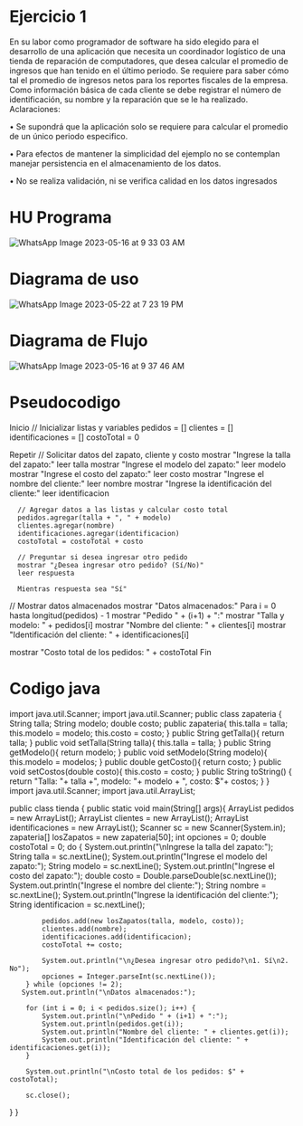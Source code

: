 # Ejercicio 1
En su labor como programador de software ha sido elegido para el desarrollo de una aplicación que necesita un coordinador logístico de una tienda de reparación de computadores, que desea calcular el promedio de ingresos que han tenido en el último periodo. Se requiere para saber cómo tal el promedio de ingresos netos para los reportes fiscales de la empresa. Como información básica de cada cliente se debe registrar el número de identificación, su nombre y la reparación que se le ha realizado. Aclaraciones:

• Se supondrá que la aplicación solo se requiere para calcular el promedio de un único periodo especifico.

• Para efectos de mantener la simplicidad del ejemplo no se contemplan manejar persistencia en el almacenamiento de los datos.

• No se realiza validación, ni se verifica calidad en los datos ingresados


# HU Programa
![WhatsApp Image 2023-05-16 at 9 33 03 AM](https://github.com/FranksGP/frank/assets/133733876/15013d7b-cdc8-49d7-ba6c-8d840db55f43)


# Diagrama de uso  
![WhatsApp Image 2023-05-22 at 7 23 19 PM](https://github.com/FranksGP/frank/assets/133733876/760b32b6-0f7d-4aea-9e64-98db90c547be)


# Diagrama de Flujo
![WhatsApp Image 2023-05-16 at 9 37 46 AM](https://github.com/FranksGP/frank/assets/133733876/dd8d7033-c1b0-4f39-80f0-42158a56725f)


# Pseudocodigo

Inicio
   // Inicializar listas y variables
   pedidos = []
   clientes = []
   identificaciones = []
   costoTotal = 0

   Repetir
      // Solicitar datos del zapato, cliente y costo
      mostrar "Ingrese la talla del zapato:"
      leer talla
      mostrar "Ingrese el modelo del zapato:"
      leer modelo
      mostrar "Ingrese el costo del zapato:"
      leer costo
      mostrar "Ingrese el nombre del cliente:"
      leer nombre
      mostrar "Ingrese la identificación del cliente:"
      leer identificacion

      // Agregar datos a las listas y calcular costo total
      pedidos.agregar(talla + ", " + modelo)
      clientes.agregar(nombre)
      identificaciones.agregar(identificacion)
      costoTotal = costoTotal + costo

      // Preguntar si desea ingresar otro pedido
      mostrar "¿Desea ingresar otro pedido? (Sí/No)"
      leer respuesta

      Mientras respuesta sea "Sí"

   // Mostrar datos almacenados
   mostrar "Datos almacenados:"
   Para i = 0 hasta longitud(pedidos) - 1
      mostrar "Pedido " + (i+1) + ":"
      mostrar "Talla y modelo: " + pedidos[i]
      mostrar "Nombre del cliente: " + clientes[i]
      mostrar "Identificación del cliente: " + identificaciones[i]

   mostrar "Costo total de los pedidos: " + costoTotal
   Fin
   
   
   # Codigo java
   
   import java.util.Scanner;
import java.util.Scanner;
 public class zapateria {
     String talla;
     String modelo;
     double costo;
     public zapateria{
         this.talla = talla;
         this.modelo = modelo;
         this.costo = costo;
     }
     public String getTalla(){
         return talla;
     }
     public void setTalla(String talla){
         this.talla = talla;
     }
     public String getModelo(){
         return modelo;
     }
     public void setModelo(String modelo){
         this.modelo = modelos;
     }
     public double getCosto(){
        return costo;
        }
     public void setCostos(double costo){
         this.costo = costo;
     }
     public String toString() {
         return "Talla: "+ talla +", modelo: "+ modelo + ", costo: $"+ costos;
     }
 }
   import java.util.Scanner;
import java.util.ArrayList;

public class tienda
{
   public static void main(String[] args){
       ArrayList<zapateria> pedidos = new ArrayList<zapateria>();
        ArrayList<String> clientes = new ArrayList<String>();
        ArrayList<String> identificaciones = new ArrayList<String>();
       Scanner sc = new Scanner(System.in);
       zapateria[] losZapatos = new zapateria[50];
       int opciones = 0;
       double costoTotal = 0;
       do {
          System.out.println("\nIngrese la talla del zapato:");
            String talla = sc.nextLine();
            System.out.println("Ingrese el modelo del zapato:");
            String modelo = sc.nextLine();
            System.out.println("Ingrese el costo del zapato:");
            double costo = Double.parseDouble(sc.nextLine());
            System.out.println("Ingrese el nombre del cliente:");
            String nombre = sc.nextLine();
            System.out.println("Ingrese la identificación del cliente:");
            String identificacion = sc.nextLine();

            pedidos.add(new losZapatos(talla, modelo, costo));
            clientes.add(nombre);
            identificaciones.add(identificacion);
            costoTotal += costo;

            System.out.println("\n¿Desea ingresar otro pedido?\n1. Sí\n2. No");
            opciones = Integer.parseInt(sc.nextLine());
        } while (opciones != 2); 
       System.out.println("\nDatos almacenados:");

        for (int i = 0; i < pedidos.size(); i++) {
            System.out.println("\nPedido " + (i+1) + ":");
            System.out.println(pedidos.get(i));
            System.out.println("Nombre del cliente: " + clientes.get(i));
            System.out.println("Identificación del cliente: " + identificaciones.get(i));
        }

        System.out.println("\nCosto total de los pedidos: $" + costoTotal);

        sc.close();
   }
}
   
